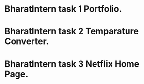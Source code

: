 # BharatIntern task 1 Portfolio.
# BharatIntern task 2 Temparature Converter.
# BharatIntern task 3 Netflix Home Page.

